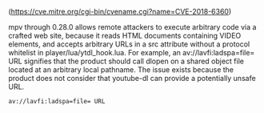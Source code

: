 (https://cve.mitre.org/cgi-bin/cvename.cgi?name=CVE-2018-6360)

mpv through 0.28.0 allows remote attackers to execute arbitrary code via a crafted web site, because it reads HTML documents containing VIDEO elements, and accepts arbitrary URLs in a src attribute without a protocol whitelist in player/lua/ytdl_hook.lua. For example, an av://lavfi:ladspa=file= URL signifies that the product should call dlopen on a shared object file located at an arbitrary local pathname. The issue exists because the product does not consider that youtube-dl can provide a potentially unsafe URL.

`av://lavfi:ladspa=file= URL`
